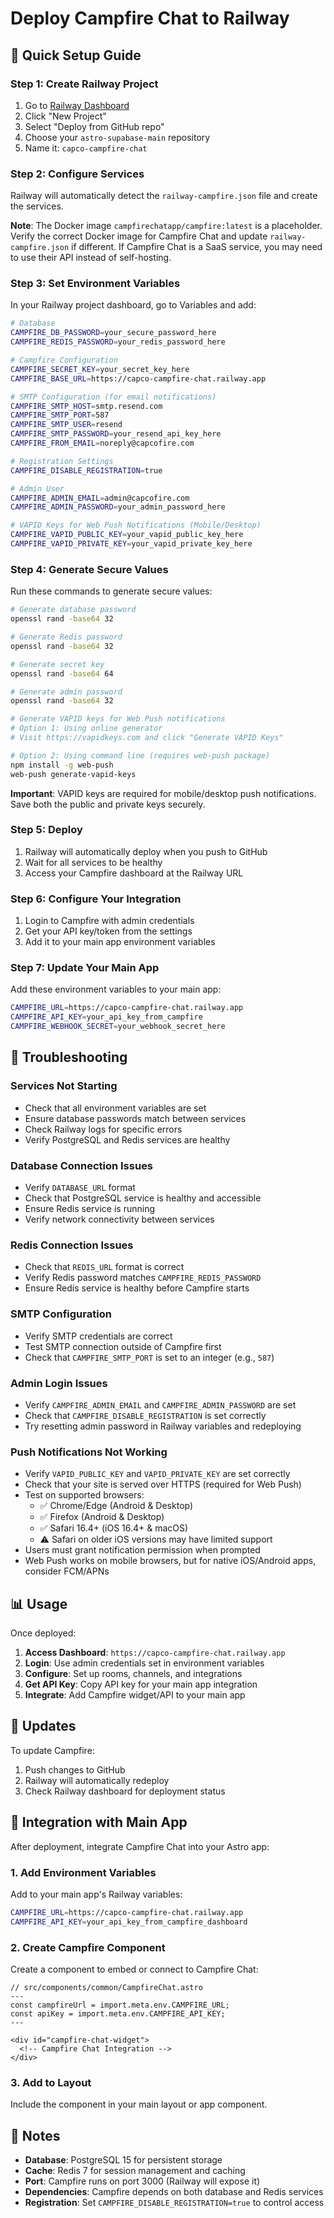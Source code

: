 # Deploy Campfire Chat to Railway

## 🚀 Quick Setup Guide

### Step 1: Create Railway Project
1. Go to [Railway Dashboard](https://railway.app/dashboard)
2. Click "New Project"
3. Select "Deploy from GitHub repo"
4. Choose your `astro-supabase-main` repository
5. Name it: `capco-campfire-chat`

### Step 2: Configure Services
Railway will automatically detect the `railway-campfire.json` file and create the services.

**Note**: The Docker image `campfirechatapp/campfire:latest` is a placeholder. Verify the correct Docker image for Campfire Chat and update `railway-campfire.json` if different. If Campfire Chat is a SaaS service, you may need to use their API instead of self-hosting.

### Step 3: Set Environment Variables
In your Railway project dashboard, go to Variables and add:

```bash
# Database
CAMPFIRE_DB_PASSWORD=your_secure_password_here
CAMPFIRE_REDIS_PASSWORD=your_redis_password_here

# Campfire Configuration  
CAMPFIRE_SECRET_KEY=your_secret_key_here
CAMPFIRE_BASE_URL=https://capco-campfire-chat.railway.app

# SMTP Configuration (for email notifications)
CAMPFIRE_SMTP_HOST=smtp.resend.com
CAMPFIRE_SMTP_PORT=587
CAMPFIRE_SMTP_USER=resend
CAMPFIRE_SMTP_PASSWORD=your_resend_api_key_here
CAMPFIRE_FROM_EMAIL=noreply@capcofire.com

# Registration Settings
CAMPFIRE_DISABLE_REGISTRATION=true

# Admin User
CAMPFIRE_ADMIN_EMAIL=admin@capcofire.com
CAMPFIRE_ADMIN_PASSWORD=your_admin_password_here

# VAPID Keys for Web Push Notifications (Mobile/Desktop)
CAMPFIRE_VAPID_PUBLIC_KEY=your_vapid_public_key_here
CAMPFIRE_VAPID_PRIVATE_KEY=your_vapid_private_key_here
```

### Step 4: Generate Secure Values
Run these commands to generate secure values:

```bash
# Generate database password
openssl rand -base64 32

# Generate Redis password
openssl rand -base64 32

# Generate secret key
openssl rand -base64 64

# Generate admin password
openssl rand -base64 32

# Generate VAPID keys for Web Push notifications
# Option 1: Using online generator
# Visit https://vapidkeys.com and click "Generate VAPID Keys"

# Option 2: Using command line (requires web-push package)
npm install -g web-push
web-push generate-vapid-keys
```

**Important**: VAPID keys are required for mobile/desktop push notifications. Save both the public and private keys securely.

### Step 5: Deploy
1. Railway will automatically deploy when you push to GitHub
2. Wait for all services to be healthy
3. Access your Campfire dashboard at the Railway URL

### Step 6: Configure Your Integration
1. Login to Campfire with admin credentials
2. Get your API key/token from the settings
3. Add it to your main app environment variables

### Step 7: Update Your Main App
Add these environment variables to your main app:

```bash
CAMPFIRE_URL=https://capco-campfire-chat.railway.app
CAMPFIRE_API_KEY=your_api_key_from_campfire
CAMPFIRE_WEBHOOK_SECRET=your_webhook_secret_here
```

## 🔧 Troubleshooting

### Services Not Starting
- Check that all environment variables are set
- Ensure database passwords match between services
- Check Railway logs for specific errors
- Verify PostgreSQL and Redis services are healthy

### Database Connection Issues
- Verify `DATABASE_URL` format
- Check that PostgreSQL service is healthy and accessible
- Ensure Redis service is running
- Verify network connectivity between services

### Redis Connection Issues
- Check that `REDIS_URL` format is correct
- Verify Redis password matches `CAMPFIRE_REDIS_PASSWORD`
- Ensure Redis service is healthy before Campfire starts

### SMTP Configuration
- Verify SMTP credentials are correct
- Test SMTP connection outside of Campfire first
- Check that `CAMPFIRE_SMTP_PORT` is set to an integer (e.g., `587`)

### Admin Login Issues
- Verify `CAMPFIRE_ADMIN_EMAIL` and `CAMPFIRE_ADMIN_PASSWORD` are set
- Check that `CAMPFIRE_DISABLE_REGISTRATION` is set correctly
- Try resetting admin password in Railway variables and redeploying

### Push Notifications Not Working
- Verify `VAPID_PUBLIC_KEY` and `VAPID_PRIVATE_KEY` are set correctly
- Check that your site is served over HTTPS (required for Web Push)
- Test on supported browsers:
  - ✅ Chrome/Edge (Android & Desktop)
  - ✅ Firefox (Android & Desktop)
  - ✅ Safari 16.4+ (iOS 16.4+ & macOS)
  - ⚠️ Safari on older iOS versions may have limited support
- Users must grant notification permission when prompted
- Web Push works on mobile browsers, but for native iOS/Android apps, consider FCM/APNs

## 📊 Usage

Once deployed:
1. **Access Dashboard**: `https://capco-campfire-chat.railway.app`
2. **Login**: Use admin credentials set in environment variables
3. **Configure**: Set up rooms, channels, and integrations
4. **Get API Key**: Copy API key for your main app integration
5. **Integrate**: Add Campfire widget/API to your main app

## 🔄 Updates

To update Campfire:
1. Push changes to GitHub
2. Railway will automatically redeploy
3. Check Railway dashboard for deployment status

## 🔗 Integration with Main App

After deployment, integrate Campfire Chat into your Astro app:

### 1. Add Environment Variables
Add to your main app's Railway variables:
```bash
CAMPFIRE_URL=https://capco-campfire-chat.railway.app
CAMPFIRE_API_KEY=your_api_key_from_campfire_dashboard
```

### 2. Create Campfire Component
Create a component to embed or connect to Campfire Chat:
```astro
// src/components/common/CampfireChat.astro
---
const campfireUrl = import.meta.env.CAMPFIRE_URL;
const apiKey = import.meta.env.CAMPFIRE_API_KEY;
---

<div id="campfire-chat-widget">
  <!-- Campfire Chat Integration -->
</div>
```

### 3. Add to Layout
Include the component in your main layout or app component.

## 📝 Notes

- **Database**: PostgreSQL 15 for persistent storage
- **Cache**: Redis 7 for session management and caching
- **Port**: Campfire runs on port 3000 (Railway will expose it)
- **Dependencies**: Campfire depends on both database and Redis services
- **Registration**: Set `CAMPFIRE_DISABLE_REGISTRATION=true` to control access

